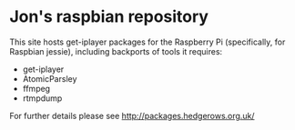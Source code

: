 # Jon's raspbian repository

This site hosts get-iplayer packages for the Raspberry Pi (specifically, for Raspbian jessie), including backports of tools it requires:
* get-iplayer
* AtomicParsley
* ffmpeg
* rtmpdump

For further details please see http://packages.hedgerows.org.uk/
